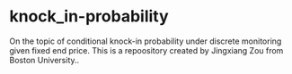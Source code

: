 # knock_in-probability
On the topic of conditional knock-in probability under discrete monitoring given fixed end price. This is a repoository created by Jingxiang Zou from Boston University..
